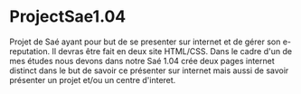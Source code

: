 # ProjectSae1.04
Projet de Saé ayant pour but de se presenter sur internet et de gérer son e-reputation. Il devras être fait en deux site HTML/CSS. 
Dans le cadre d'un de mes études nous devons dans notre Saé 1.04 crée deux pages internet distinct dans le but de savoir ce présenter sur internet
mais aussi de savoir présenter un projet et/ou un centre d'interet.
